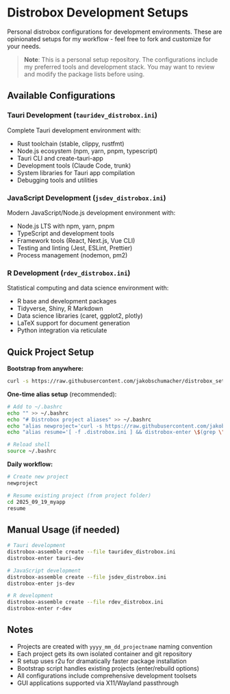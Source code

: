 # Distrobox Development Setups

Personal distrobox configurations for development environments. These are opinionated setups for my workflow - feel free to fork and customize for your needs.

> **Note**: This is a personal setup repository. The configurations include my preferred tools and development stack. You may want to review and modify the package lists before using.

## Available Configurations

### Tauri Development (`tauridev_distrobox.ini`)
Complete Tauri development environment with:
- Rust toolchain (stable, clippy, rustfmt)
- Node.js ecosystem (npm, yarn, pnpm, typescript)
- Tauri CLI and create-tauri-app
- Development tools (Claude Code, trunk)
- System libraries for Tauri app compilation
- Debugging tools and utilities

### JavaScript Development (`jsdev_distrobox.ini`)
Modern JavaScript/Node.js development environment with:
- Node.js LTS with npm, yarn, pnpm
- TypeScript and development tools
- Framework tools (React, Next.js, Vue CLI)
- Testing and linting (Jest, ESLint, Prettier)
- Process management (nodemon, pm2)

### R Development (`rdev_distrobox.ini`)
Statistical computing and data science environment with:
- R base and development packages
- Tidyverse, Shiny, R Markdown
- Data science libraries (caret, ggplot2, plotly)
- LaTeX support for document generation
- Python integration via reticulate

## Quick Project Setup

**Bootstrap from anywhere:**
```bash
curl -s https://raw.githubusercontent.com/jakobschumacher/distrobox_setup/main/bootstrap -o /tmp/bootstrap && bash /tmp/bootstrap
```

**One-time alias setup** (recommended):
```bash
# Add to ~/.bashrc
echo "" >> ~/.bashrc
echo "# Distrobox project aliases" >> ~/.bashrc
echo "alias newproject='curl -s https://raw.githubusercontent.com/jakobschumacher/distrobox_setup/main/bootstrap -o /tmp/bootstrap && bash /tmp/bootstrap'" >> ~/.bashrc
echo "alias resume='[ -f .distrobox.ini ] && distrobox-enter \$(grep \"^\\[\" .distrobox.ini | tr -d \"[]\") || echo \"No distrobox project found\"'" >> ~/.bashrc

# Reload shell
source ~/.bashrc
```

**Daily workflow:**
```bash
# Create new project
newproject

# Resume existing project (from project folder)
cd 2025_09_19_myapp
resume
```

## Manual Usage (if needed)

```bash
# Tauri development
distrobox-assemble create --file tauridev_distrobox.ini
distrobox-enter tauri-dev

# JavaScript development  
distrobox-assemble create --file jsdev_distrobox.ini
distrobox-enter js-dev

# R development
distrobox-assemble create --file rdev_distrobox.ini
distrobox-enter r-dev
```

## Notes
- Projects are created with `yyyy_mm_dd_projectname` naming convention
- Each project gets its own isolated container and git repository  
- R setup uses r2u for dramatically faster package installation
- Bootstrap script handles existing projects (enter/rebuild options)
- All configurations include comprehensive development toolsets
- GUI applications supported via X11/Wayland passthrough

